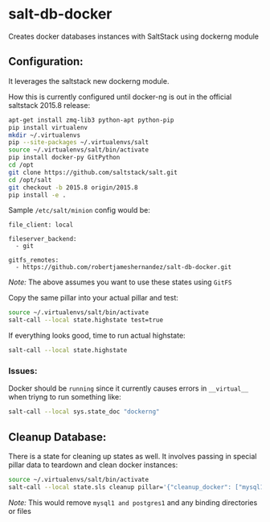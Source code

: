 # salt-db-docker
Creates docker databases instances with SaltStack using dockerng module

## Configuration:
It leverages the saltstack new dockerng module.

How this is currently configured until docker-ng is out in the official saltstack 2015.8 release:
```bash
apt-get install zmq-lib3 python-apt python-pip
pip install virtualenv
mkdir ~/.virtualenvs
pip --site-packages ~/.virtualenvs/salt
source ~/.virtualenvs/salt/bin/activate
pip install docker-py GitPython
cd /opt
git clone https://github.com/saltstack/salt.git
cd /opt/salt
git checkout -b 2015.8 origin/2015.8
pip install -e .
```

Sample `/etc/salt/minion` config would be:
```
file_client: local

fileserver_backend:
  - git

gitfs_remotes:
  - https://github.com/robertjameshernandez/salt-db-docker.git
```
*Note:* The above assumes you want to use these states using `GitFS`

Copy the same pillar into your actual pillar and test:
```bash
source ~/.virtualenvs/salt/bin/activate
salt-call --local state.highstate test=true
```

If everything looks good, time to run actual highstate:
```bash
salt-call --local state.highstate
```

### Issues:
Docker should be `running` since it currently causes errors in `__virtual__` when triyng to run something like:
```bash
salt-call --local sys.state_doc "dockerng"
```

## Cleanup Database:
There is a state for cleaning up states as well. It involves passing in special pillar data to teardown and clean docker instances:
```bash
source ~/.virtualenvs/salt/bin/activate
salt-call --local state.sls cleanup pillar='{"cleanup_docker": ["mysql1", "postgres1"]}'
```
*Note:* This would remove `mysql1 and postgres1` and any binding directories or files
